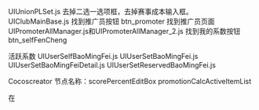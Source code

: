 UIUnionPLSet.js
去掉二选一选项框，去掉赛事成本输入框。
UIClubMainBase.js
找到推广员按钮 btn_promoter 找到推广员页面UIPromoterAllManager.js和UIPromoterAllManager_2.js  找到我的系数按钮 btn_selfFenCheng

活跃系数
UIUserSelfBaoMingFei.js
UIUserSetBaoMingFei.js 
UIUserSetBaoMingFeiDetail.js 
UIUserSetReservedBaoMingFei.js

Cocoscreator 节点名称：scorePercentEditBox
promotionCalcActiveItemList

在
